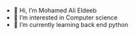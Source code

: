 - 👋 Hi, I’m Mohamed Ali Eldeeb 
- 👀 I’m interested in Computer science
- 🌱 I’m currently learning back end python 
  

<!---
ma7mdeldeeb/ma7mdeldeeb is a ✨ special ✨ repository because its `README.md` (this file) appears on your GitHub profile.
You can click the Preview link to take a look at your changes.
--->
